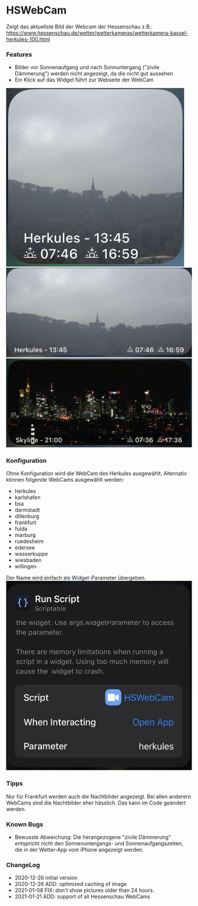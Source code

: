 # HSWebCam
Zeigt das aktuellste Bild der Webcam der Hessenschau
z.B.: https://www.hessenschau.de/wetter/wetterkameras/wetterkamera-kassel-herkules-100.html


### Features
- Bilder vor Sonnenaufgang und nach Sonnuntergang ("zivile Dämmerung") werden nicht angezeigt, da die nicht gut aussehen
- Ein Klick auf das Widget führt zur Webseite der WebCam

![](KSHerkulesWebCamSmall.jpg) 
![](KSHerkulesWebCamMedium.jpg)
![](FrankfurtWebCamMedium.jpg)

### Konfiguration
Ohne Konfiguration wird die WebCam des Herkules ausgewählt. 
Alternativ können folgende WebCams ausgewählt werden:
- herkules
- karlshafen
- bsa
- darmstadt
- dillenburg
- frankfurt
- fulda
- marburg
- ruedesheim
- edersee
- wasserkuppe
- wiesbaden
- willingen

Der Name wird einfach als Widget-Parameter übergeben.
![](config.jpg)


### Tipps
Nur für Frankfurt werden auch die Nachtbilder angezeigt. Bei allen anderern WebCams sind die Nachtbilder eher hässlich.
Das kann im Code geändert werden. 


### Known Bugs
- Bewusste Abweichung: Die herangezogene "zivile Dämmerung" entspricht nicht den Sonnenuntergangs- und Sonnenaufgangszeiten, die in der Wetter-App vom iPhone angezeigt werden. 

### ChangeLog
- 2020-12-26 initial version
- 2020-12-26 ADD: optimized caching  of image
- 2021-01-08 FIX: don't show pictures older than 24 hours.
- 2021-01-21 ADD: support of all Hessenschau WebCams
